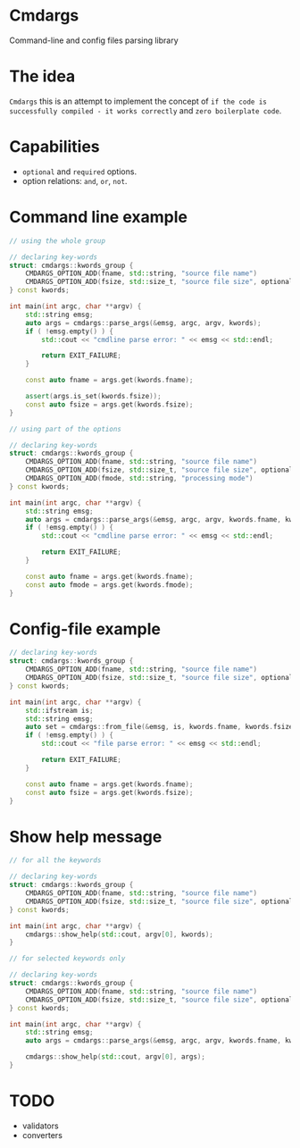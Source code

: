 # Cmdargs
Command-line and config files parsing library

# The idea
`Cmdargs` this is an attempt to implement the concept of `if the code is successfully compiled - it works correctly` and `zero boilerplate code`.

# Capabilities
- `optional` and `required` options.
- option relations: `and`, `or`, `not`.

# Command line example

```cpp
// using the whole group

// declaring key-words
struct: cmdargs::kwords_group {
    CMDARGS_OPTION_ADD(fname, std::string, "source file name")
    CMDARGS_OPTION_ADD(fsize, std::size_t, "source file size", optional)
} const kwords;

int main(int argc, char **argv) {
    std::string emsg;
    auto args = cmdargs::parse_args(&emsg, argc, argv, kwords);
    if ( !emsg.empty() ) {
        std::cout << "cmdline parse error: " << emsg << std::endl;

        return EXIT_FAILURE;
    }

    const auto fname = args.get(kwords.fname);

    assert(args.is_set(kwords.fsize));
    const auto fsize = args.get(kwords.fsize);
}
```
```cpp
// using part of the options

// declaring key-words
struct: cmdargs::kwords_group {
    CMDARGS_OPTION_ADD(fname, std::string, "source file name")
    CMDARGS_OPTION_ADD(fsize, std::size_t, "source file size", optional)
    CMDARGS_OPTION_ADD(fmode, std::string, "processing mode")
} const kwords;

int main(int argc, char **argv) {
    std::string emsg;
    auto args = cmdargs::parse_args(&emsg, argc, argv, kwords.fname, kwords.fmode);
    if ( !emsg.empty() ) {
        std::cout << "cmdline parse error: " << emsg << std::endl;

        return EXIT_FAILURE;
    }

    const auto fname = args.get(kwords.fname);
    const auto fmode = args.get(kwords.fmode);
}
```


# Config-file example

```cpp
// declaring key-words
struct: cmdargs::kwords_group {
    CMDARGS_OPTION_ADD(fname, std::string, "source file name")
    CMDARGS_OPTION_ADD(fsize, std::size_t, "source file size", optional)
} const kwords;

int main(int argc, char **argv) {
    std::ifstream is;
    std::string emsg;
    auto set = cmdargs::from_file(&emsg, is, kwords.fname, kwords.fsize);
    if ( !emsg.empty() ) {
        std::cout << "file parse error: " << emsg << std::endl;

        return EXIT_FAILURE;
    }

    const auto fname = args.get(kwords.fname);
    const auto fsize = args.get(kwords.fsize);
}
```

# Show help message

```cpp
// for all the keywords

// declaring key-words
struct: cmdargs::kwords_group {
    CMDARGS_OPTION_ADD(fname, std::string, "source file name")
    CMDARGS_OPTION_ADD(fsize, std::size_t, "source file size", optional)
} const kwords;

int main(int argc, char **argv) {
    cmdargs::show_help(std::cout, argv[0], kwords);
}
```
```cpp
// for selected keywords only

// declaring key-words
struct: cmdargs::kwords_group {
    CMDARGS_OPTION_ADD(fname, std::string, "source file name")
    CMDARGS_OPTION_ADD(fsize, std::size_t, "source file size", optional)
} const kwords;

int main(int argc, char **argv) {
    std::string emsg;
    auto args = cmdargs::parse_args(&emsg, argc, argv, kwords.fname, kwords.fsize);

    cmdargs::show_help(std::cout, argv[0], args);
}
```


# TODO
- validators
- converters